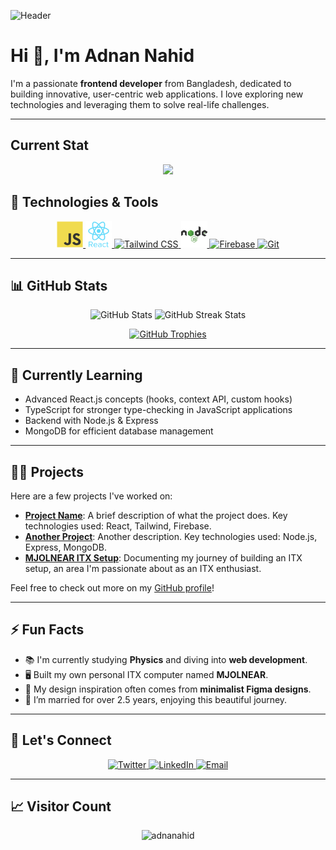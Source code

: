 ![Header](https://i.ibb.co.com/WfQTM7F/1500x500.jpg)

# Hi 👋, I'm Adnan Nahid
I'm a passionate **frontend developer** from Bangladesh, dedicated to building innovative, user-centric web applications. I love exploring new technologies and leveraging them to solve real-life challenges.

---

## Current Stat
<p align="center">
  <img width="60%" src="https://github-readme-streak-stats.herokuapp.com?user=mir-hussain&theme=react&hide_border=true&background=0D1117&stroke=0D1117&fire=FF1CF7&sideLabels=00F0FF&currStreakNum=FF1CF7&ring=FF1CF7&currStreakLabel=FF1CF7&sideNums=00F0FF" />
</p>

## 🚀 Technologies & Tools
<p align="center">
  <a href="https://developer.mozilla.org/en-US/docs/Web/JavaScript" target="_blank">
    <img src="https://raw.githubusercontent.com/devicons/devicon/master/icons/javascript/javascript-original.svg" alt="JavaScript" width="42" height="42"/>
  </a>
  <a href="https://reactjs.org/" target="_blank">
    <img src="https://raw.githubusercontent.com/devicons/devicon/master/icons/react/react-original-wordmark.svg" alt="React" width="42" height="42"/>
  </a>
  <a href="https://tailwindcss.com/" target="_blank">
    <img src="https://www.vectorlogo.zone/logos/tailwindcss/tailwindcss-icon.svg" alt="Tailwind CSS" width="42" height="42"/>
  </a>
  <a href="https://nodejs.org" target="_blank">
    <img src="https://raw.githubusercontent.com/devicons/devicon/master/icons/nodejs/nodejs-original-wordmark.svg" alt="Node.js" width="42" height="42"/>
  </a>
  <a href="https://firebase.google.com/" target="_blank">
    <img src="https://www.vectorlogo.zone/logos/firebase/firebase-icon.svg" alt="Firebase" width="42" height="42"/>
  </a>
  <a href="https://git-scm.com/" target="_blank">
    <img src="https://www.vectorlogo.zone/logos/git-scm/git-scm-icon.svg" alt="Git" width="42" height="42"/>
  </a>
  <!-- Add more tech icons as necessary -->
</p>

---

## 📊 GitHub Stats
<p align="center">
  <img src="https://github-readme-stats.vercel.app/api?username=adnanahid&show_icons=true&theme=radical" alt="GitHub Stats" />
  <img src="https://github-readme-streak-stats.herokuapp.com/?user=adnanahid&theme=radical" alt="GitHub Streak Stats" />
</p>

<p align="center">
  <a href="https://github.com/ryo-ma/github-profile-trophy">
    <img src="https://github-profile-trophy.vercel.app/?username=adnanahid&theme=darkhub" alt="GitHub Trophies" />
  </a>
</p>

---

## 🌱 Currently Learning
- Advanced React.js concepts (hooks, context API, custom hooks)
- TypeScript for stronger type-checking in JavaScript applications
- Backend with Node.js & Express
- MongoDB for efficient database management

---

## 👨‍💻 Projects
Here are a few projects I've worked on:

- **[Project Name](#)**: A brief description of what the project does. Key technologies used: React, Tailwind, Firebase.
- **[Another Project](#)**: Another description. Key technologies used: Node.js, Express, MongoDB.
- **[MJOLNEAR ITX Setup](#)**: Documenting my journey of building an ITX setup, an area I'm passionate about as an ITX enthusiast.

Feel free to check out more on my [GitHub profile](https://github.com/adnanahid)!

---

## ⚡ Fun Facts
- 📚 I'm currently studying **Physics** and diving into **web development**.
- 🖥️ Built my own personal ITX computer named **MJOLNEAR**.
- 🎨 My design inspiration often comes from **minimalist Figma designs**.
- 🥰 I’m married for over 2.5 years, enjoying this beautiful journey.

---

## 💬 Let's Connect
<p align="center">
  <a href="https://x.com/n_ahidada" target="_blank">
    <img src="https://img.shields.io/badge/Twitter-%231DA1F2.svg?&style=for-the-badge&logo=twitter&logoColor=white" alt="Twitter"/>
  </a>
  <a href="https://www.linkedin.com/in/adnan-nahid-693299219/" target="_blank">
    <img src="https://img.shields.io/badge/LinkedIn-%230077B5.svg?&style=for-the-badge&logo=linkedin&logoColor=white" alt="LinkedIn"/>
  </a>
  <a href="mailto:your-email@example.com">
    <img src="https://img.shields.io/badge/Email-%23D14836.svg?&style=for-the-badge&logo=gmail&logoColor=white" alt="Email"/>
  </a>
</p>

---

## 📈 Visitor Count
<p align="center">
  <img src="https://komarev.com/ghpvc/?username=adnanahid&label=Profile%20Views&color=0e75b6&style=flat" alt="adnanahid" />
</p>
